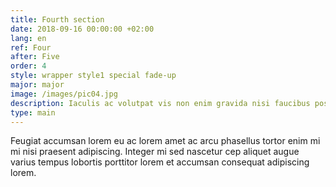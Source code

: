 ```yaml
---
title: Fourth section
date: 2018-09-16 00:00:00 +02:00
lang: en
ref: Four
after: Five
order: 4
style: wrapper style1 special fade-up
major: major
image: /images/pic04.jpg
description: Iaculis ac volutpat vis non enim gravida nisi faucibus posuere arcu consequat
type: main
---
```


Feugiat accumsan lorem eu ac lorem amet ac arcu phasellus tortor enim mi mi nisi praesent adipiscing. Integer mi sed nascetur cep aliquet augue varius tempus lobortis porttitor lorem et accumsan consequat adipiscing lorem.

